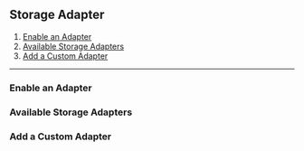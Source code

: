 ## Storage Adapter

1. [Enable an Adapter](#enable-an-adapter)
1. [Available Storage Adapters](#available-storage-adapters)
1. [Add a Custom Adapter](#add-a-custom-adapter)

--- 

### Enable an Adapter
### Available Storage Adapters
### Add a Custom Adapter
